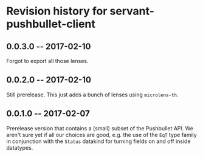 # Revision history for servant-pushbullet-client

## 0.0.3.0  -- 2017-02-10

Forgot to export all those lenses.

## 0.0.2.0  -- 2017-02-10

Still prerelease. This just adds a bunch of lenses using `microlens-th`.

## 0.0.1.0  -- 2017-02-07

Prerelease version that contains a (small) subset of the Pushbullet API. We
aren't sure yet if all our choices are good, e.g. the use of the `EqT` type
family in conjunction with the `Status` datakind for turning fields on and off
inside datatypes.
